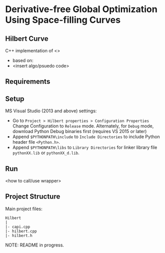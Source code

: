 # Derivative-free Global Optimization Using Space-filling Curves
## Hilbert Curve
C++ implementation of <>
- based on: <John Skilling> <insert link>
- <insert algo/psuedo code>

## Requirements

## Setup
MS Visual Studio (2013 and above) settings:
- Go to ``Project > Hilbert properties > Configuration Properties`` <br>
Change Configuration to ``Release`` mode. Alternately, for ``Debug`` mode, download Python Debug binaries first (requires VS 2015 or later)
- Append ``$PYTHONPATH\include`` to ``Include Directories`` to include Python header file ``<Python.h>``.
- Append ``$PYTHONPATH\libs`` to ``Library Directories`` for linker library file ``pythonXX.lib`` or ``pythonXX_d.lib``.

## Run
<how to call/use wrapper>


## Project Structure
Main project files:
```
Hilbert
|
|- capi.cpp
|- hilbert.cpp
|- hilbert.h
```
<file contents gist>

NOTE: README in progress.